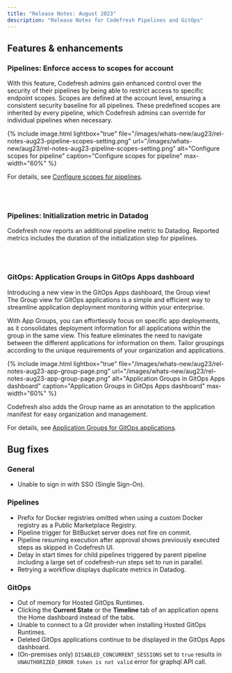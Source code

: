 ```yaml
---
title: "Release Notes: August 2023"
description: "Release Notes for Codefresh Pipelines and GitOps"
---
```


## Features & enhancements

### Pipelines: Enforce access to scopes for account
With this feature, Codefresh admins gain enhanced control over the security of their pipelines by being able to restrict access to specific endpoint scopes.
Scopes are defined at the account level, ensuring a consistent security baseline for all pipelines. These predefined scopes are inherited by every pipeline, which Codefresh admins can override for individual pipelines when necessary.  

 {% include 
image.html 
lightbox="true" 
file="/images/whats-new/aug23/rel-notes-aug23-pipeline-scopes-setting.png" 
url="/images/whats-new/aug23/rel-notes-aug23-pipeline-scopes-setting.png" 
alt="Configure scopes for pipeline" 
caption="Configure scopes for pipeline" 
max-width="60%" 
%}

For details, see [Configure scopes for pipelines]({{site.baseurl}}/docs/pipelines/configuration/pipeline-settings/#configure-pipeline-scopes).

<br><br>

### Pipelines: Initialization metric in Datadog
Codefresh now reports an additional pipeline metric to Datadog. Reported metrics includes the duration of the initialization step for pipelines.

<br><br>


### GitOps: Application Groups in GitOps Apps dashboard

Introducing a new view in the GitOps Apps dashboard, the Group view!  
The Group view for GitOps applications is a simple and efficient way to streamline application deployment monitoring within your enterprise. 

With App Groups, you can effortlessly focus on specific app deployments, as it consolidates deployment information for all applications within the group in the same view. This feature eliminates the need to navigate between the different applications for information on them.
Tailor groupings according to the unique requirements of your organization and applications. 


 {% include 
image.html 
lightbox="true" 
file="/images/whats-new/aug23/rel-notes-aug23-app-group-page.png" 
url="/images/whats-new/aug23/rel-notes-aug23-app-group-page.png" 
alt="Application Groups in GitOps Apps dashboard" 
caption="Application Groups in GitOps Apps dashboard" 
max-width="60%" 
%}

Codefresh also adds the Group name as an annotation to the application manifest for easy organization and management. 

For details, see [Application Groups for GitOps applications]({{site.baseurl}}/docs/deployments/gitops/gitops-app-groups/).







## Bug fixes

### General
* Unable to sign in with SSO (Single Sign-On). 

### Pipelines 
* Prefix for Docker registries omitted when using a custom Docker registry as a Public Marketplace Registry. 
* Pipeline trigger for BitBucket server does not fire on commit.
* Pipeline resuming execution after approval shows previously executed steps as skipped in Codefresh UI.
* Delay in start times for child pipelines triggered by parent pipeline including a large set of codefresh-run steps set to run in parallel.
* Retrying a workflow displays duplicate metrics in Datadog.
 

### GitOps 
* Out of memory for Hosted GitOps Runtimes.
* Clicking the **Current State** or the **Timeline** tab of an application opens the Home dashboard instead of the tabs.
* Unable to connect to a Git provider when installing Hosted GitOps Runtimes.
* Deleted GitOps applications continue to be displayed in the GitOps Apps dashboard.
* (On-premises only) `DISABLED_CONCURRENT_SESSIONS` set to `true` results in `UNAUTHORIZED_ERROR token is not valid` error for graphql API call. 






